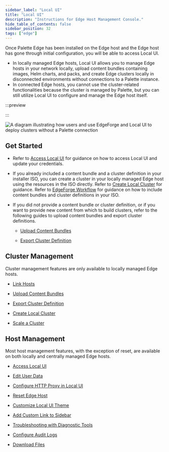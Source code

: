```yaml
---
sidebar_label: "Local UI"
title: "Local UI"
description: "Instructions for Edge Host Management Console."
hide_table_of_contents: false
sidebar_position: 32
tags: ["edge"]
---
```


Once Palette Edge has been installed on the Edge host and the Edge host has gone through initial configuration, you will
be able to access Local UI.

- In locally managed Edge hosts, Local UI allows you to manage Edge hosts in your network locally, upload content
  bundles containing images, Helm charts, and packs, and create Edge clusters locally in disconnected environments
  without connections to a Palette instance.
- In connected Edge hosts, you cannot use the cluster-related functionalities because the cluster is managed by Palette,
  but you can still utilize Local UI to configure and manage the Edge host itself.

:::preview

:::

![A diagram illustrating how users and use EdgeForge and Local UI to deploy clusters without a Palette connection](/clusters_edge_emc_workflow.webp)

## Get Started

- Refer to [Access Local UI](./host-management/access-console.md) for guidance on how to access Local UI and update your
  credentials.

- If you already included a content bundle and a cluster definition in your installer ISO, you can create a cluster in
  your locally managed Edge host using the resources in the ISO directly. Refer to
  [Create Local Cluster](./cluster-management/create-cluster.md) for guidance. Refer to
  [EdgeForge Workflow](../edgeforge-workflow/edgeforge-workflow.md) for guidance on how to include content bundles and
  cluster definitions in your ISO.

- If you did not provide a content bundle or cluster definition, or if you want to provide new content from which to
  build clusters, refer to the following guides to upload content bundles and export cluster definitions.

  - [Upload Content Bundles](./cluster-management/upload-content-bundle.md)

  - [Export Cluster Definition](./cluster-management/export-cluster-definition.md)

## Cluster Management

Cluster management features are only available to locally managed Edge hosts.

- [Link Hosts](./cluster-management/link-hosts.md)

- [Upload Content Bundles](./cluster-management/upload-content-bundle.md)

- [Export Cluster Definition](./cluster-management/export-cluster-definition.md)

- [Create Local Cluster](./cluster-management/create-cluster.md)

- [Scale a Cluster](./cluster-management/scale-cluster.md)

## Host Management

Most host management features, with the exception of reset, are available on both locally and centrally managed Edge
hosts.

- [Access Local UI](./host-management/access-console.md)

- [Edit User Data](./host-management/edit-user-data.md)

- [Configure HTTP Proxy in Local UI](./host-management/configure-proxy.md)

- [Reset Edge Host](./host-management/reset-reboot.md)

- [Customize Local UI Theme](./host-management/theming.md)

- [Add Custom Link to Sidebar](./host-management/custom-link.md)

- [Troubleshooting with Diagnostic Tools](./host-management/diagnostic-tools.md)

- [Configure Audit Logs](./host-management/audit-logs.md)

- [Download Files](./host-management/download-files.md)
